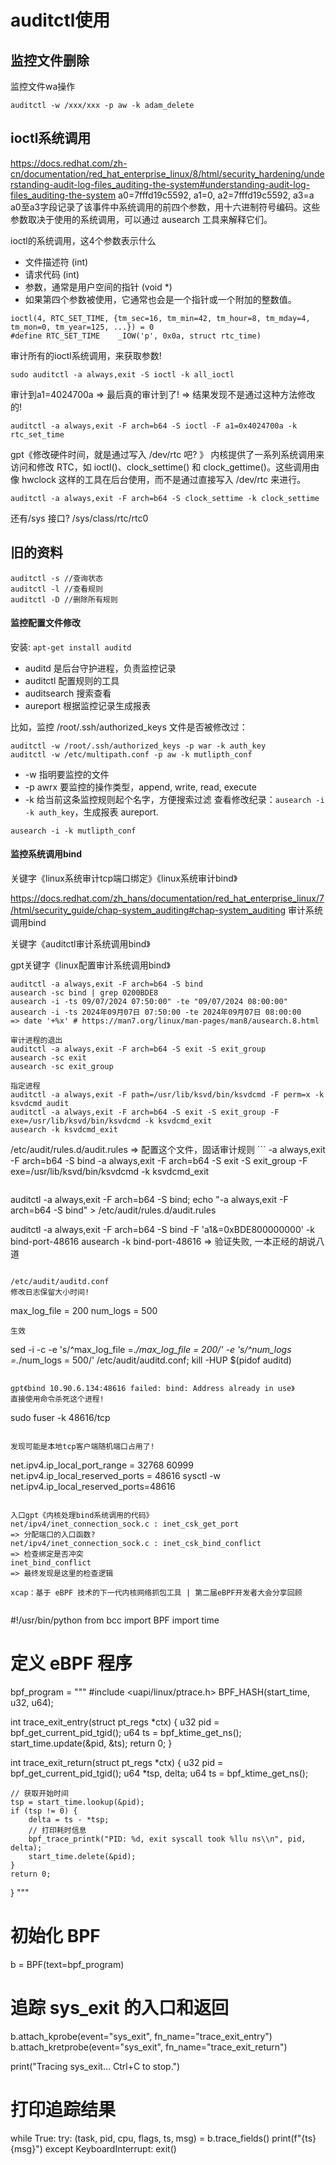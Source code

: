 # auditctl使用

## 监控文件删除

监控文件wa操作
```
auditctl -w /xxx/xxx -p aw -k adam_delete
```

## ioctl系统调用

https://docs.redhat.com/zh-cn/documentation/red_hat_enterprise_linux/8/html/security_hardening/understanding-audit-log-files_auditing-the-system#understanding-audit-log-files_auditing-the-system
a0=7fffd19c5592, a1=0, a2=7fffd19c5592, a3=a
a0至a3字段记录了该事件中系统调用的前四个参数，用十六进制符号编码。这些参数取决于使用的系统调用，可以通过 ausearch 工具来解释它们。

ioctl的系统调用，这4个参数表示什么

- 文件描述符 (int)
- 请求代码 (int)
- 参数，通常是用户空间的指针 (void *)
- 如果第四个参数被使用，它通常也会是一个指针或一个附加的整数值。

```
ioctl(4, RTC_SET_TIME, {tm_sec=16, tm_min=42, tm_hour=8, tm_mday=4, tm_mon=0, tm_year=125, ...}) = 0
#define RTC_SET_TIME    _IOW('p', 0x0a, struct rtc_time)
```

审计所有的ioctl系统调用，来获取参数!
```
sudo auditctl -a always,exit -S ioctl -k all_ioctl
```

审计到a1=4024700a => 最后真的审计到了! => 结果发现不是通过这种方法修改的!
```
auditctl -a always,exit -F arch=b64 -S ioctl -F a1=0x4024700a -k rtc_set_time
```

gpt《修改硬件时间，就是通过写入 /dev/rtc 吧? 》
内核提供了一系列系统调用来访问和修改 RTC，如 ioctl()、clock_settime() 和 clock_gettime()。这些调用由像 hwclock 这样的工具在后台使用，而不是通过直接写入 /dev/rtc 来进行。

```
auditctl -a always,exit -F arch=b64 -S clock_settime -k clock_settime
```

还有/sys 接口?
/sys/class/rtc/rtc0

## 旧的资料

```
auditctl -s //查询状态
auditctl -l //查看规则
auditctl -D //删除所有规则
```

#### 监控配置文件修改

安装: `apt-get install auditd`

* auditd 是后台守护进程，负责监控记录
* auditctl 配置规则的工具
* auditsearch 搜索查看
* aureport 根据监控记录生成报表

比如，监控 /root/.ssh/authorized_keys 文件是否被修改过：
```
auditctl -w /root/.ssh/authorized_keys -p war -k auth_key
auditctl -w /etc/multipath.conf -p aw -k mutlipth_conf
```

* -w 指明要监控的文件
* -p awrx 要监控的操作类型，append, write, read, execute
* -k 给当前这条监控规则起个名字，方便搜索过滤
查看修改纪录：`ausearch -i -k auth_key`，生成报表 aureport.
```
ausearch -i -k mutlipth_conf
```

#### 监控系统调用bind

关键字《linux系统审计tcp端口绑定》《linux系统审计bind》

https://docs.redhat.com/zh_hans/documentation/red_hat_enterprise_linux/7/html/security_guide/chap-system_auditing#chap-system_auditing
审计系统调用bind

关键字《auditctl审计系统调用bind》

gpt关键字《linux配置审计系统调用bind》
```
auditctl -a always,exit -F arch=b64 -S bind
ausearch -sc bind | grep 0200BDE8
ausearch -i -ts 09/07/2024 07:50:00" -te "09/07/2024 08:00:00"
ausearch -i -ts 2024年09月07日 07:50:00 -te 2024年09月07日 08:00:00
=> date '+%x' # https://man7.org/linux/man-pages/man8/ausearch.8.html
                                                                                                                                                                                                           审计进程的退出
auditctl -a always,exit -F arch=b64 -S exit -S exit_group                                                                                                                                                  ausearch -sc exit                                                                                                                                                                                          ausearch -sc exit_group

指定进程
auditctl -a always,exit -F path=/usr/lib/ksvd/bin/ksvdcmd -F perm=x -k ksvdcmd_audit                                                                                                                       auditctl -a always,exit -F arch=b64 -S exit -S exit_group -F exe=/usr/lib/ksvd/bin/ksvdcmd -k ksvdcmd_exit
ausearch -k ksvdcmd_exit
```

/etc/audit/rules.d/audit.rules
=> 配置这个文件，固话审计规则                                                                                                                                                                              ```
-a always,exit -F arch=b64 -S bind
-a always,exit -F arch=b64 -S exit -S exit_group -F exe=/usr/lib/ksvd/bin/ksvdcmd -k ksvdcmd_exit
```

```
auditctl -a always,exit -F arch=b64 -S bind;
echo "-a always,exit -F arch=b64 -S bind" > /etc/audit/rules.d/audit.rules

auditctl -a always,exit -F arch=b64 -S bind -F 'a1&=0xBDE800000000' -k bind-port-48616
ausearch -k bind-port-48616
=> 验证失败, 一本正经的胡说八道
```

/etc/audit/auditd.conf
修改日志保留大小时间!
```
max_log_file = 200
num_logs = 500
```
生效
```
sed -i -c -e 's/^max_log_file =.*/max_log_file = 200/' -e 's/^num_logs =.*/num_logs = 500/' /etc/audit/auditd.conf;
kill -HUP $(pidof auditd)
```

gpt《bind 10.90.6.134:48616 failed: bind: Address already in use》
直接使用命令杀死这个进程!
```
sudo fuser -k 48616/tcp
```

发现可能是本地tcp客户端随机端口占用了!
```
net.ipv4.ip_local_port_range = 32768 60999
net.ipv4.ip_local_reserved_ports = 48616
sysctl -w net.ipv4.ip_local_reserved_ports=48616
```

入口gpt《内核处理bind系统调用的代码》
net/ipv4/inet_connection_sock.c : inet_csk_get_port
=> 分配端口的入口函数?
net/ipv4/inet_connection_sock.c : inet_csk_bind_conflict
=> 检查绑定是否冲突
inet_bind_conflict
=> 最终发现是这里的检查逻辑

xcap：基于 eBPF 技术的下一代内核网络抓包工具 | 第二届eBPF开发者大会分享回顾


```
#!/usr/bin/python
from bcc import BPF
import time

# 定义 eBPF 程序
bpf_program = """
#include <uapi/linux/ptrace.h>
BPF_HASH(start_time, u32, u64);

int trace_exit_entry(struct pt_regs *ctx) {
    u32 pid = bpf_get_current_pid_tgid();
    u64 ts = bpf_ktime_get_ns();
    start_time.update(&pid, &ts);
    return 0;
}

int trace_exit_return(struct pt_regs *ctx) {
    u32 pid = bpf_get_current_pid_tgid();
    u64 *tsp, delta;
    u64 ts = bpf_ktime_get_ns();

    // 获取开始时间
    tsp = start_time.lookup(&pid);
    if (tsp != 0) {
        delta = ts - *tsp;
        // 打印耗时信息
        bpf_trace_printk("PID: %d, exit syscall took %llu ns\\n", pid, delta);
        start_time.delete(&pid);
    }
    return 0;
}
"""

# 初始化 BPF
b = BPF(text=bpf_program)

# 追踪 sys_exit 的入口和返回
b.attach_kprobe(event="sys_exit", fn_name="trace_exit_entry")
b.attach_kretprobe(event="sys_exit", fn_name="trace_exit_return")

print("Tracing sys_exit... Ctrl+C to stop.")

# 打印追踪结果
while True:
    try:
        (task, pid, cpu, flags, ts, msg) = b.trace_fields()
        print(f"{ts} {msg}")
    except KeyboardInterrupt:
        exit()
```

